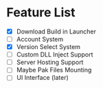 





# Feature List
- [x] Download Build in Launcher
- [ ] Account System
- [x] Version Select System
- [ ] Custom DLL Inject Support
- [ ] Server Hosting Support
- [ ] Maybe Pak Files Mounting
- [ ] UI Interface (later)
